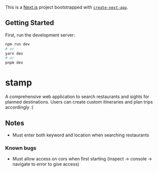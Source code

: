 This is a [Next.js](https://nextjs.org/) project bootstrapped with [`create-next-app`](https://github.com/vercel/next.js/tree/canary/packages/create-next-app).

## Getting Started

First, run the development server:

```bash
npm run dev
# or
yarn dev
# or
pnpm dev
```

# stamp
A comprehensive web application to search restaurants and sights for planned destinations. Users can create custom itineraries and plan trips accordingly :)

## Notes
- Must enter both keyword and location when searching restaurants

### Known bugs
- Must allow access on cors when first starting (inspect -> console -> navigate to error to give access)
